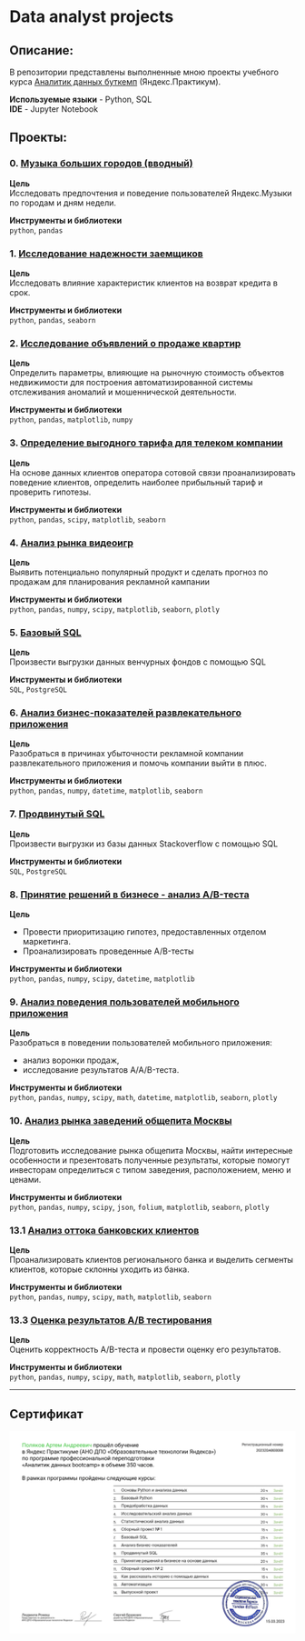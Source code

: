 # Data analyst projects

## Описание:
В репозитории представлены выполненные мною проекты учебного курса [Аналитик данных буткемп](https://practicum.yandex.ru/data-analyst-bootcamp/) (Яндекс.Практикум).

**Используемые языки** - Python, SQL   
**IDE** - Jupyter Notebook

## Проекты:

### 0. [Музыка больших городов (вводный)](https://github.com/pydspyds/YaPracticum_DA_projects/blob/559507dd8c27871ef287f0636097517b5ec17fba/projects/00.%20big_cities_music/big%20city%20music%20GH.ipynb)

**Цель**   
Исследовать предпочтения и поведение пользователей Яндекс.Музыки по городам и дням недели.

**Инструменты и библиотеки**   
`python`, `pandas`

### 1. [Исследование надежности заемщиков](https://github.com/pydspyds/YaPracticum_DA_projects/blob/559507dd8c27871ef287f0636097517b5ec17fba/projects/01.%20bank_data_preprocess%20/bank_data_prep%20GH.ipynb)

**Цель**   
Исследовать влияние характеристик клиентов на возврат кредита в срок. 

**Инструменты и библиотеки**   
`python`, `pandas`, `seaborn`

### 2. [Исследование объявлений о продаже квартир](https://github.com/pydspyds/YaPracticum_DA_projects/blob/559507dd8c27871ef287f0636097517b5ec17fba/projects/02.%20real_estate_EDA/EDA_real_estate%20GH.ipynb)

**Цель**   
Определить параметры, влияющие на рыночную стоимость объектов недвижимости для построения автоматизированной системы отслеживания аномалий и мошеннической деятельности. 

**Инструменты и библиотеки**   
`python`, `pandas`, `matplotlib`, `numpy`

### 3. [Определение выгодного тарифа для телеком компании](https://github.com/pydspyds/YaPracticum_DA_projects/blob/559507dd8c27871ef287f0636097517b5ec17fba/projects/03.%20statistics/statistics%20GH.ipynb)

**Цель**   
На основе данных клиентов оператора сотовой связи проанализировать поведение клиентов, определить наиболее прибыльный тариф и проверить гипотезы.

**Инструменты и библиотеки**   
`python`, `pandas`, `scipy`, `matplotlib`, `seaborn`

### 4. [Анализ рынка видеоигр](https://github.com/pydspyds/YaPracticum_DA_projects/blob/559507dd8c27871ef287f0636097517b5ec17fba/projects/04.%20games_ibw1/games_ibw1%20GH.ipynb)

**Цель**   
Выявить потенциально популярный продукт и сделать прогноз по продажам для планирования рекламной кампании

**Инструменты и библиотеки**   
`python`, `pandas`, `numpy`, `scipy`, `matplotlib`, `seaborn`, `plotly`

### 5. [Базовый SQL](https://github.com/pydspyds/YaPracticum_DA_projects/blob/bf9969d0df07d5a7c7319aeb3ce897ad36394d9d/projects/05.%20sql_basic/README.md)

**Цель**   
Произвести выгрузки данных венчурных фондов с помощью SQL

**Инструменты и библиотеки**   
`SQL`, `PostgreSQL`

### 6. [Анализ бизнес-показателей развлекательного приложения](https://github.com/pydspyds/YaPracticum_DA_projects/blob/559507dd8c27871ef287f0636097517b5ec17fba/projects/06.%20business_metrics/business_metrics%20GH.ipynb)

**Цель**   
Разобраться в причинах убыточности рекламной компании развлекательного приложения и помочь компании выйти в плюс.

**Инструменты и библиотеки**   
`python`, `pandas`,  `numpy`, `datetime`, `matplotlib`, `seaborn`

### 7. [Продвинутый SQL](https://github.com/pydspyds/YaPracticum_DA_projects/blob/bf9969d0df07d5a7c7319aeb3ce897ad36394d9d/projects/07.%20sql_advanced/README.md)

**Цель**   
Произвести выгрузки из базы данных Stackoverflow с помощью SQL

**Инструменты и библиотеки**   
`SQL`, `PostgreSQL`

### 8. [Принятие решений в бизнесе - анализ A/B-теста](https://github.com/pydspyds/YaPracticum_DA_projects/blob/559507dd8c27871ef287f0636097517b5ec17fba/projects/08.%20business%20decisions%20ab/ab_tests%20GH.ipynb)

**Цель**   
* Провести приоритизацию гипотез, предоставленных отделом маркетинга.
* Проанализировать проведенные A/B-тесты

**Инструменты и библиотеки**   
`python`, `pandas`, `numpy`, `scipy`, `datetime`,  `matplotlib`

### 9. [Анализ поведения пользователей мобильного приложения](https://github.com/pydspyds/YaPracticum_DA_projects/blob/559507dd8c27871ef287f0636097517b5ec17fba/projects/09.%20users_funnel_AAB_ibw2/users_funnel_AAB_ibw2%20GH.ipynb)

**Цель**   
Разобраться в поведении пользователей мобильного приложения:
* анализ воронки продаж,
* исследование результатов A/A/B-теста.

**Инструменты и библиотеки**   
`python`, `pandas`,  `numpy`, `scipy`, `math`, `datetime`, `matplotlib`, `seaborn`, `plotly`

### 10. [Анализ рынка заведений общепита Москвы](https://github.com/pydspyds/YaPracticum_DA_projects/blob/559507dd8c27871ef287f0636097517b5ec17fba/projects/10.%20data_story_viz/data_storytelling%20GH.ipynb)

**Цель**   
Подготовить исследование рынка общепита Москвы, найти интересные особенности и презентовать полученные результаты, которые помогут инвесторам определиться с типом заведения, расположением, меню и ценами. 

**Инструменты и библиотеки**   
`python`, `pandas`,  `numpy`, `scipy`, `json`, `folium`, `matplotlib`, `seaborn`, `plotly`

### 13.1 [Анализ оттока банковских клиентов](https://github.com/pydspyds/YaPracticum_DA_projects/blob/559507dd8c27871ef287f0636097517b5ec17fba/projects/13.%20bank_graduation/13.01.%20banks_segmentation/bank_grad_GH.ipynb)

**Цель**   
Проанализировать клиентов регионального банка и выделить сегменты клиентов, которые склонны уходить из банка.

**Инструменты и библиотеки**   
`python`, `pandas`,  `numpy`, `scipy`, `math`, `matplotlib`, `seaborn`

### 13.3 [Оценка результатов A/B тестирования](https://github.com/pydspyds/YaPracticum_DA_projects/blob/559507dd8c27871ef287f0636097517b5ec17fba/projects/13.%20bank_graduation/13.03.%20ab_test/ab-tests_grad_GH.ipynb)

**Цель**   
Оценить корректность A/B-теста и провести оценку его результатов.

**Инструменты и библиотеки**   
`python`, `pandas`,  `numpy`, `scipy`, `math`, `matplotlib`, `seaborn`, `plotly`

---
## Сертификат
![-](https://github.com/pydspyds/YaPracticum_DA_projects/blob/bbe04f086448c1f51fe5fa7a9c8c34192d149983/misc/diplom2.png)
